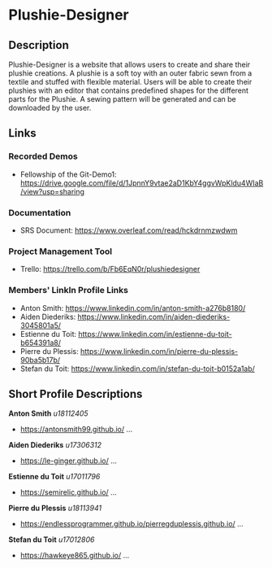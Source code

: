 # Plushie-Designer

## Description
Plushie-Designer is a website that allows users to create and share their plushie creations. A plushie is a soft toy with an outer fabric sewn from a textile and stuffed with flexible material. Users will be able to create their plushies with an editor that contains predefined shapes for the different parts for the Plushie. A sewing pattern will be generated and can be downloaded by the user.

## Links
### Recorded Demos
- Fellowship of the Git-Demo1: https://drive.google.com/file/d/1JpnnY9vtae2aD1KbY4ggvWpKldu4WIaB/view?usp=sharing
### Documentation
- SRS Document: https://www.overleaf.com/read/hckdrnmzwdwm
### Project Management Tool
- Trello: https://trello.com/b/Fb6EqN0r/plushiedesigner
### Members' LinkIn Profile Links
- Anton Smith: https://www.linkedin.com/in/anton-smith-a276b8180/
- Aiden Diederiks: https://www.linkedin.com/in/aiden-diederiks-3045801a5/
- Estienne du Toit: https://www.linkedin.com/in/estienne-du-toit-b654391a8/
- Pierre du Plessis: https://www.linkedin.com/in/pierre-du-plessis-90ba5b17b/
- Stefan du Toit: https://www.linkedin.com/in/stefan-du-toit-b0152a1ab/

## Short Profile Descriptions
**Anton Smith**
*u18112405*
- https://antonsmith99.github.io/
...

**Aiden Diederiks**
*u17306312*
- https://le-ginger.github.io/
...

**Estienne du Toit**
*u17011796*
- https://semirelic.github.io/
...

**Pierre du Plessis**
*u18113941*
- https://endlessprogrammer.github.io/pierregduplessis.github.io/
...

**Stefan du Toit**
*u17012806*
- https://hawkeye865.github.io/
...
